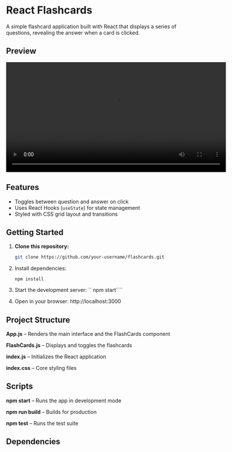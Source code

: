 # React Flashcards

A simple flashcard application built with React that displays a series of questions, revealing the answer when a card is clicked.

## Preview

<div align="center">
  <video src="https://github.com/user-attachments/assets/d7214f43-9ef2-40ff-b23f-b23b6182eda1" controls width="600">
    Seu navegador não suporta o elemento de vídeo.
  </video>
</div>



## Features

- Toggles between question and answer on click
- Uses React Hooks (`useState`) for state management
- Styled with CSS grid layout and transitions

## Getting Started

1. **Clone this repository:**
   ```bash
   git clone https://github.com/your-username/flashcards.git
   ```
2. Install dependencies:

   ```cd flashcards
   npm install
   ```

3. Start the development server:
   `` npm start````

4. Open in your browser: http://localhost:3000

## Project Structure

**App.js** – Renders the main interface and the FlashCards component

**FlashCards.js** – Displays and toggles the flashcards

**index.js** – Initializes the React application

**index.css** – Core styling files

## Scripts

**npm start** – Runs the app in development mode

**npm run build** – Builds for production

**npm test** – Runs the test suite

## Dependencies

